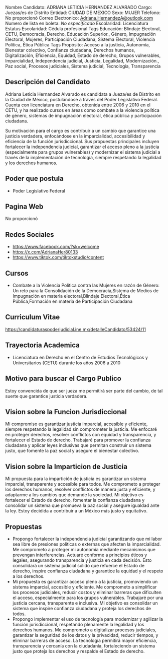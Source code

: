 Nombre Candidato: ADRIANA LETICIA HERNANDEZ ALVARADO
Cargo: Juezas/es de Distrito
Entidad: CIUDAD DE MEXICO
Sexo: MUJER
Telefono: No proporcionó
Correo Electronico: Adriana.HernandezA@outlook.com
Numero de lista en boleta: *No especificado*
Escolaridad: Licenciatura
Estatus Escolaridad: Cédula profesional
Tags Educación: Blindaje Electoral, CETU, Democracia, Derecho, Educación Superior., Género, Impugnación Electoral, Mujeres, Participación Ciudadana, Sistema Electoral, Violencia Política, Ética Pública
Tags Propósito: Acceso a la justicia, Autonomía, Bienestar colectivo, Confianza ciudadana, Derechos humanos, Digitalización, Eficiencia, Equidad, Estado de derecho, Grupos vulnerables, Imparcialidad, Independencia judicial, Justicia, Legalidad, Modernización., Paz social, Procesos judiciales, Sistema judicial, Tecnología, Transparencia


## Descripción del Candidato 

Adriana Leticia Hernandez Alvarado es candidata a Jueza/es de Distrito en la Ciudad de México, postulándose a través del Poder Legislativo Federal. Cuenta con licenciatura en Derecho, obtenida entre 2006 y 2010 en el CETU, y ha realizado cursos en áreas como combate a la violencia política de género, sistemas de impugnación electoral, ética pública y participación ciudadana. 

Su motivación para el cargo es contribuir a un cambio que garantice una justicia verdadera, enfocándose en la imparcialidad, accesibilidad y eficiencia de la función jurisdiccional. Sus propuestas principales incluyen fortalecer la independencia judicial, garantizar el acceso pleno a la justicia (especialmente para grupos vulnerables) y modernizar el sistema judicial a través de la implementación de tecnología, siempre respetando la legalidad y los derechos humanos.


## Poder que postula

- Poder Legislativo Federal


## Pagina Web

No proporcionó


## Redes Sociales

- https://www.facebook.com/?sk=welcome
- https://x.com/AdrianaHer80133
- https://www.tiktok.com/tiktokstudio/content


## Cursos

- Combate a la Violencia Política contra las Mujeres en razón de Género: Un reto para la Consolidación de la Democracia,Sistema de Medios de Impugnación en materia electoral,Blindaje Electoral,Ética Pública,Formación en materia de Participación Ciudadana


## Curriculum Vitae

https://candidaturaspoderjudicial.ine.mx/detalleCandidato/53424/11


## Trayectoria Academica

- Licenciatura en Derecho en el Centro de Estudios Tecnológicos y Universitarios (CETU) durante los años 2006 a 2010


## Motivo para buscar el Cargo Publico

Estoy convencida de que ser jueza me permitirá ser parte del cambio, de tal suerte que garantice justicia verdadera.


## Vision sobre la Funcion Jurisdiccional

Mi compromiso es garantizar justicia imparcial, accesible y eficiente, siempre respetando la legalidad sin comprometer la justicia. Me enfocaré en proteger derechos, resolver conflictos con equidad y transparencia, y fortalecer el Estado de derecho. Trabajaré para promover la confianza ciudadana y aplicar leyes inclusivas que permitan construir un sistema justo, que fomente la paz social y asegure el bienestar colectivo.


## Vision sobre la Imparticion de Justicia

Mi propuesta para la impartición de justicia es garantizar un sistema imparcial, transparente y accesible para todos. Me comprometo a proteger los derechos humanos, resolver conflictos de manera justa y eficiente, y adaptarme a los cambios que demande la sociedad. Mi objetivo es fortalecer el Estado de derecho, fomentar la confianza ciudadana y consolidar un sistema que promueva la paz social y asegure igualdad ante la ley. Estoy decidida a contribuir a un México más justo y equitativo.


## Propuestas

- Propongo fortalecer la independencia judicial garantizando que mi labor sea libre de presiones políticas o externas que afecten la imparcialidad. Me comprometo a proteger mi autonomía mediante mecanismos que prevengan interferencias. Actuaré conforme a principios éticos y legales, asegurando transparencia y justicia en cada decisión. Esto consolidará un sistema judicial sólido que refuerce el Estado de derecho, inspire confianza ciudadana y garantice la equidad y el respeto a los derechos.
- Mi propuesta es garantizar acceso pleno a la justicia, promoviendo un sistema imparcial, accesible y eficiente. Me comprometo a simplificar los procesos judiciales, reducir costos y eliminar barreras que dificulten el acceso, especialmente para los grupos vulnerables. Trabajaré por una justicia cercana, transparente e inclusiva. Mi objetivo es consolidar un sistema que inspire confianza ciudadana y proteja los derechos de todos.
- Propongo implementar el uso de tecnología para modernizar y agilizar la función jurisdiccional, respetando plenamente la legalidad y los derechos humanos. Me comprometo a digitalizar procesos judiciales, garantizar la seguridad de los datos y la privacidad, reducir tiempos, y eliminar barreras de acceso. La tecnología permitirá mayor eficiencia, transparencia y cercanía con la ciudadanía, fortaleciendo un sistema justo que proteja los derechos y respalde el Estado de derecho.

